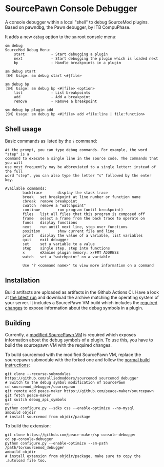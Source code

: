 # SourcePawn Console Debugger
A console debugger within a local "shell" to debug SourceMod plugins.
Based on pawndbg, the Pawn debugger, by ITB CompuPhase.

It adds a new `debug` option to the `sm` root console menu:
```
sm debug
SourceMod Debug Menu:
    start            - Start debugging a plugin
    next             - Start debugging the plugin which is loaded next
    bp               - Handle breakpoints in a plugin

sm debug start
[SM] Usage: sm debug start <#|file>

sm debug bp
[SM] Usage: sm debug bp <#|file> <option>
    list             - List breakpoints
    add              - Add a breakpoint
    remove           - Remove a breakpoint

sm debug bp plugin add
[SM] Usage: sm debug bp <#|file> add <file:line | file:function>
```

## Shell usage
Basic commands as listed by the `?` command:
```
At the prompt, you can type debug commands. For example, the word "step" is a
command to execute a single line in the source code. The commands that you will
use most frequently may be abbreviated to a single letter: instead of the full
word "step", you can also type the letter "s" followed by the enter key.

Available commands:
        backtrace       display the stack trace
        break   set breakpoint at line number or function name
        cbreak  remove breakpoint
        cwatch  remove a "watchpoint"
        continue        run program (until breakpoint)
        files   list all files that this program is composed off
        frame   select a frame from the back trace to operate on
        funcs   display functions
        next    run until next line, step over functions
        position        show current file and line
        print   display the value of a variable, list variables
        quit    exit debugger
        set     set a variable to a value
        step    single step, step into functions
        x       eXamine plugin memory: x/FMT ADDRESS
        watch   set a "watchpoint" on a variable

        Use "? <command name>" to view more information on a command
```

## Installation

Build artifacts are uploaded as artifacts in the Github Actions CI. Have a look at [the latest run](https://github.com/peace-maker/sp-console-debugger/actions) and download the archive matching the operating system of your server. It includes a SourcePawn VM build which includes the [required changes](https://github.com/peace-maker/sourcepawn/tree/debug_api_symbols) to expose information about the debug symbols in a plugin.

## Building

Currently, a [modified SourcePawn VM](https://github.com/peace-maker/sourcepawn/tree/debug_api_symbols) is required which exposes information about the debug symbols of a plugin. To use this, you have to build the sourcepawn VM with the required changes.

To build sourcemod with the modified SourcePawn VM, replace the sourcepawn submodule with the forked one and follow the [normal build instructions](https://wiki.alliedmods.net/Building_SourceMod):
```
git clone --recurse-submodules https://github.com/alliedmodders/sourcemod sourcemod_debugger
# Switch to the debug symbol modification of SourcePawn
cd sourcemod_debugger/sourcepawn
git remote add peace-maker https://github.com/peace-maker/sourcepawn
git fetch peace-maker
git switch debug_api_symbols
cd ..
python configure.py --sdks css --enable-optimize --no-mysql
ambuild objdir
# install sourcemod from objdir/package
```

To build the extension:
```
git clone https://github.com/peace-maker/sp-console-debugger
cd sp-console-debugger
python configure.py --enable-optimize --sm-path /path/to/sourcemod_debugger
ambuild objdir
# install extension from objdir/package. make sure to copy the .autoload file too.
```
